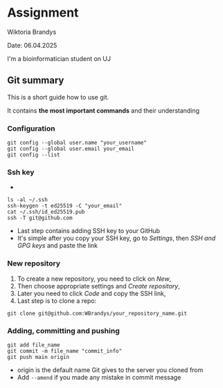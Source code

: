 # Assignment
Wiktoria Brandys

Date: 06.04.2025

I'm a bioinformatician student on UJ

## Git summary
This is a short guide how to use git.

It contains **the most important commands** and their understanding
### Configuration

```
git config --global user.name "your_username"
git config --global user.email your_email
git config --list
```

### Ssh key
- 

```
ls -al ~/.ssh
ssh-keygen -t ed25519 -C "your_email"
cat ~/.ssh/id_ed25519.pub
ssh -T git@github.com
```
- Last step contains adding SSH key to your GitHub
- It's simple after you copy your SSH key, go to _Settings_,
  then _SSH and GPG keys_ and paste the link

### New repository
1. To create a new repository, you need to click on _New_,
2. Then choose appropriate settings and _Create repository_,
3. Later you need to click _Code_ and copy the SSH link,
4. Last step is to clone a repo:

```
git clone git@github.com:WBrandys/your_repository_name.git 
```

### Adding, committing and pushing

```
git add file_name
git commit -m file_name "commit_info"
git push main origin
```

- origin is the default name Git gives to the server you cloned from
- Add `--amend` if you made any mistake in commit message
